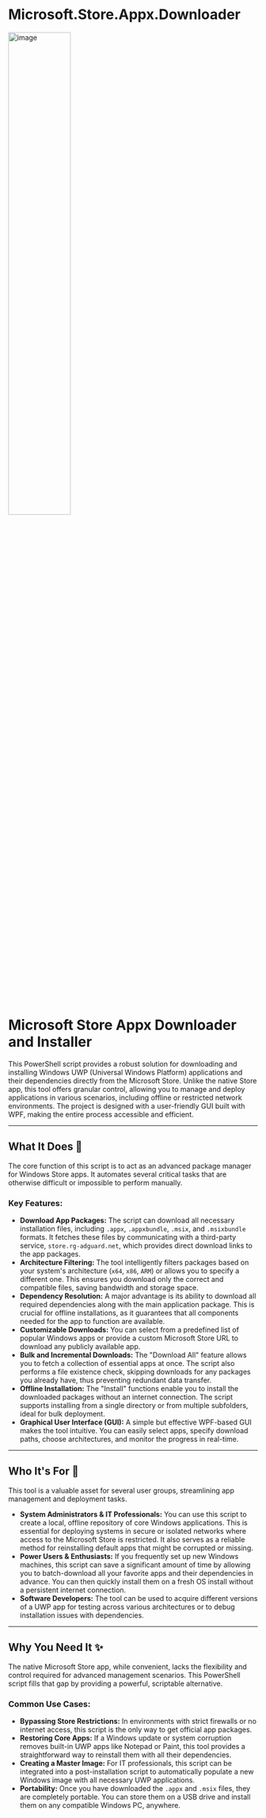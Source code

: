 # Microsoft.Store.Appx.Downloader


<img style="width:50%; height:auto;" alt="image" src="https://github.com/user-attachments/assets/24fd8894-d27e-42d4-9e1a-e8e9bef8949f" />

# Microsoft Store Appx Downloader and Installer

This PowerShell script provides a robust solution for downloading and installing Windows UWP (Universal Windows Platform) applications and their dependencies directly from the Microsoft Store. Unlike the native Store app, this tool offers granular control, allowing you to manage and deploy applications in various scenarios, including offline or restricted network environments. The project is designed with a user-friendly GUI built with WPF, making the entire process accessible and efficient.

---

## What It Does 🚀

The core function of this script is to act as an advanced package manager for Windows Store apps. It automates several critical tasks that are otherwise difficult or impossible to perform manually.

### Key Features:
* **Download App Packages:** The script can download all necessary installation files, including `.appx`, `.appxbundle`, `.msix`, and `.msixbundle` formats. It fetches these files by communicating with a third-party service, `store.rg-adguard.net`, which provides direct download links to the app packages.
* **Architecture Filtering:** The tool intelligently filters packages based on your system's architecture (`x64`, `x86`, `ARM`) or allows you to specify a different one. This ensures you download only the correct and compatible files, saving bandwidth and storage space.
* **Dependency Resolution:** A major advantage is its ability to download all required dependencies along with the main application package. This is crucial for offline installations, as it guarantees that all components needed for the app to function are available.
* **Customizable Downloads:** You can select from a predefined list of popular Windows apps or provide a custom Microsoft Store URL to download any publicly available app.
* **Bulk and Incremental Downloads:** The "Download All" feature allows you to fetch a collection of essential apps at once. The script also performs a file existence check, skipping downloads for any packages you already have, thus preventing redundant data transfer.
* **Offline Installation:** The "Install" functions enable you to install the downloaded packages without an internet connection. The script supports installing from a single directory or from multiple subfolders, ideal for bulk deployment.
* **Graphical User Interface (GUI):** A simple but effective WPF-based GUI makes the tool intuitive. You can easily select apps, specify download paths, choose architectures, and monitor the progress in real-time.

---

## Who It's For 🎯

This tool is a valuable asset for several user groups, streamlining app management and deployment tasks.

* **System Administrators & IT Professionals:** You can use this script to create a local, offline repository of core Windows applications. This is essential for deploying systems in secure or isolated networks where access to the Microsoft Store is restricted. It also serves as a reliable method for reinstalling default apps that might be corrupted or missing.
* **Power Users & Enthusiasts:** If you frequently set up new Windows machines, this script can save a significant amount of time by allowing you to batch-download all your favorite apps and their dependencies in advance. You can then quickly install them on a fresh OS install without a persistent internet connection.
* **Software Developers:** The tool can be used to acquire different versions of a UWP app for testing across various architectures or to debug installation issues with dependencies.

---

## Why You Need It ✨

The native Microsoft Store app, while convenient, lacks the flexibility and control required for advanced management scenarios. This PowerShell script fills that gap by providing a powerful, scriptable alternative.

### Common Use Cases:
* **Bypassing Store Restrictions:** In environments with strict firewalls or no internet access, this script is the only way to get official app packages.
* **Restoring Core Apps:** If a Windows update or system corruption removes built-in UWP apps like Notepad or Paint, this tool provides a straightforward way to reinstall them with all their dependencies.
* **Creating a Master Image:** For IT professionals, this script can be integrated into a post-installation script to automatically populate a new Windows image with all necessary UWP applications.
* **Portability:** Once you have downloaded the `.appx` and `.msix` files, they are completely portable. You can store them on a USB drive and install them on any compatible Windows PC, anywhere.
